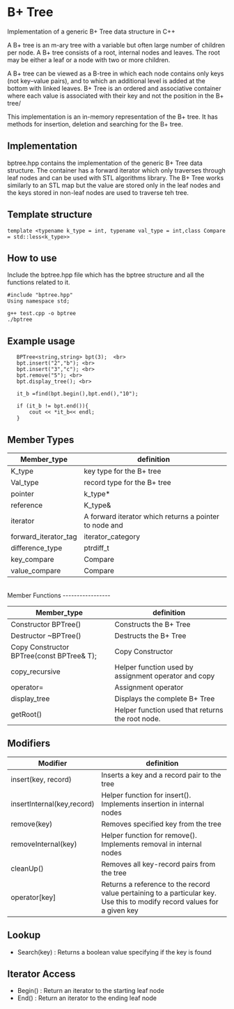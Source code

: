 B+ Tree
========

Implementation of a generic B+ Tree data structure in C++

A B+ tree is an m-ary tree with a variable but often large number of children per node. A B+ tree consists of a root, internal nodes and leaves. The root may be either a leaf or a node with two or more children.

A B+ tree can be viewed as a B-tree in which each node contains only keys (not key–value pairs), and to which an additional level is added at the bottom with linked leaves. B+ Tree is an ordered and associative container where each value is associated with their key and not the position in the B+ tree/

This implementation is an in-memory representation of the B+ tree. It has methods for insertion, deletion and searching for the B+ tree.



Implementation
---------------

bptree.hpp contains the implementation of the generic B+ Tree data structure.
The container has a forward iterator which only traverses through leaf nodes and can be used with STL algorithms library.
The B+ Tree works similarly to an STL map but the value are stored only in the leaf nodes and the keys stored in non-leaf nodes are used to traverse teh tree.


Template structure
--------------------
```
template <typename k_type = int, typename val_type = int,class Compare = std::less<k_type>> 
```

How to use
-------------
Include the bptree.hpp file which  has the bptree structure and all the functions related to it.

```
#include "bptree.hpp"
Using namespace std;

g++ test.cpp -o bptree
./bptree
```


Example usage
---------------

```
   BPTree<string,string> bpt(3);  <br>
   bpt.insert("2","b"); <br>
   bpt.insert("3","c"); <br>
   bpt.remove("5"); <br>
   bpt.display_tree(); <br>
 
   it_b =find(bpt.begin(),bpt.end(),"10");
 
   if (it_b != bpt.end()){
       cout << *it_b<< endl;
   }
```

Member Types
--------------

|Member_type				|	definition                   |
|---------------------------|--------------------------------|
|K_type					    |	key type for the B+ tree     |
|Val_type				    |	record type for the B+ tree  |
|pointer |k_type* |
|reference |K_type&|
|iterator| A forward iterator which returns a pointer to node and |position of key in node|
|forward_iterator_tag |iterator_category|
|difference_type |ptrdiff_t|
|key_compare |Compare|
|value_compare |Compare|

<br>
Member Functions
----------------- 

|Member_type				|	definition                   |
|---------------------------|--------------------------------|
|Constructor BPTree() |Constructs the B+ Tree|
|Destructor ~BPTree() |Destructs the B+ Tree|
|Copy Constructor BPTree(const BPTree& T); |Copy Constructor|
|copy_recursive |Helper function used by assignment operator and copy |constructor|
|operator= |Assignment operator|
|display_tree |Displays the complete B+ Tree|
|getRoot() |Helper function used that returns the root node.|

Modifiers
-----------

|Modifier				    |	definition                   |
|---------------------------|--------------------------------|
insert(key, record)  |  Inserts a key and a record pair to the tree|
insertInternal(key,record)  |  Helper function for insert(). Implements insertion in internal nodes|
remove(key)  |  Removes specified key from the tree|
removeInternal(key)  |  Helper function for remove(). Implements removal in internal nodes|
cleanUp()  |  Removes all key-record pairs from the tree |
operator[key]  |  Returns a reference to the record value pertaining to a particular key. Use this to modify record values for a given key|

Lookup
-----------
 * Search(key) : Returns a boolean value specifying if the key is found


Iterator Access
------------------

* Begin() : Return an iterator to the starting leaf node
* End() : Return an iterator to the ending leaf node

